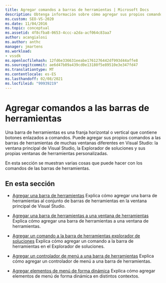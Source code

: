 ```yaml
---
title: Agregar comandos a barras de herramientas | Microsoft Docs
description: Obtenga información sobre cómo agregar sus propios comandos a las barras de herramientas de Windows en Visual Studio, incluida la ventana principal, el Explorador de soluciones y las ventanas de herramientas personalizadas.
ms.custom: SEO-VS-2020
ms.date: 11/04/2016
ms.topic: conceptual
ms.assetid: 4f8cfba8-0653-4ccc-a2da-acf064c83aa7
author: acangialosi
ms.author: anthc
manager: jmartens
ms.workload:
- vssdk
ms.openlocfilehash: 12fd6e336631eeabe1761276442df993d44affe8
ms.sourcegitcommit: ae6d47b09a439cd0e13180f5e89510e3e347fd47
ms.translationtype: MT
ms.contentlocale: es-ES
ms.lasthandoff: 02/08/2021
ms.locfileid: "99939219"
---
```

# <a name="add-commands-to-toolbars"></a>Agregar comandos a las barras de herramientas
Una barra de herramientas es una franja horizontal o vertical que contiene botones enlazados a comandos. Puede agregar sus propios comandos a las barras de herramientas de muchas ventanas diferentes en Visual Studio: la ventana principal de Visual Studio, la Explorador de soluciones y sus propias ventanas de herramientas personalizadas.

 En esta sección se muestran varias cosas que puede hacer con los comandos de las barras de herramientas.

## <a name="in-this-section"></a>En esta sección
- [Agregar una barra de herramientas](../extensibility/adding-a-toolbar.md) Explica cómo agregar una barra de herramientas al conjunto de barras de herramientas en la ventana principal de Visual Studio.

- [Agregar una barra de herramientas a una ventana de herramientas](../extensibility/adding-a-toolbar-to-a-tool-window.md) Explica cómo agregar una barra de herramientas a una ventana de herramientas.

- [Agregar un comando a la barra de herramientas explorador de soluciones](../extensibility/adding-a-command-to-the-solution-explorer-toolbar.md) Explica cómo agregar un comando a la barra de herramientas en el Explorador de soluciones.

- [Agregar un controlador de menú a una barra de herramientas](../extensibility/adding-a-menu-controller-to-a-toolbar.md) Explica cómo agregar un controlador de menú a una barra de herramientas.

- [Agregar elementos de menú de forma dinámica](../extensibility/dynamically-adding-menu-items.md) Explica cómo agregar elementos de menú de forma dinámica en distintos contextos.
